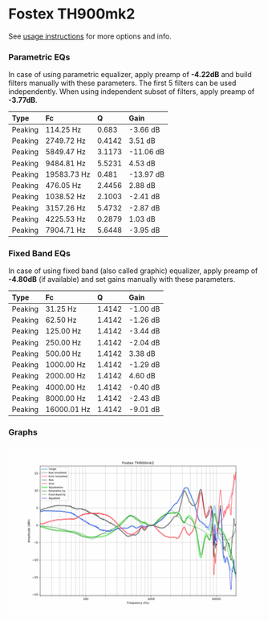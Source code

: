 # Fostex TH900mk2
See [usage instructions](https://github.com/jaakkopasanen/AutoEq#usage) for more options and info.

### Parametric EQs
In case of using parametric equalizer, apply preamp of **-4.22dB** and build filters manually
with these parameters. The first 5 filters can be used independently.
When using independent subset of filters, apply preamp of **-3.77dB**.

| Type    | Fc          |      Q | Gain      |
|:--------|:------------|:-------|:----------|
| Peaking | 114.25 Hz   | 0.683  | -3.66 dB  |
| Peaking | 2749.72 Hz  | 0.4142 | 3.51 dB   |
| Peaking | 5849.47 Hz  | 3.1173 | -11.06 dB |
| Peaking | 9484.81 Hz  | 5.5231 | 4.53 dB   |
| Peaking | 19583.73 Hz | 0.481  | -13.97 dB |
| Peaking | 476.05 Hz   | 2.4456 | 2.88 dB   |
| Peaking | 1038.52 Hz  | 2.1003 | -2.41 dB  |
| Peaking | 3157.26 Hz  | 5.4732 | -2.87 dB  |
| Peaking | 4225.53 Hz  | 0.2879 | 1.03 dB   |
| Peaking | 7904.71 Hz  | 5.6448 | -3.95 dB  |

### Fixed Band EQs
In case of using fixed band (also called graphic) equalizer, apply preamp of **-4.80dB**
(if available) and set gains manually with these parameters.

| Type    | Fc          |      Q | Gain     |
|:--------|:------------|:-------|:---------|
| Peaking | 31.25 Hz    | 1.4142 | -1.00 dB |
| Peaking | 62.50 Hz    | 1.4142 | -1.26 dB |
| Peaking | 125.00 Hz   | 1.4142 | -3.44 dB |
| Peaking | 250.00 Hz   | 1.4142 | -2.04 dB |
| Peaking | 500.00 Hz   | 1.4142 | 3.38 dB  |
| Peaking | 1000.00 Hz  | 1.4142 | -1.29 dB |
| Peaking | 2000.00 Hz  | 1.4142 | 4.60 dB  |
| Peaking | 4000.00 Hz  | 1.4142 | -0.40 dB |
| Peaking | 8000.00 Hz  | 1.4142 | -2.43 dB |
| Peaking | 16000.01 Hz | 1.4142 | -9.01 dB |

### Graphs
![](./Fostex%20TH900mk2.png)